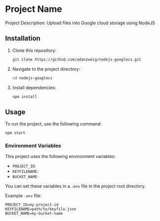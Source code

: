# Project Name

Project Description: Upload files into Google cloud storage using NodeJS

## Installation

1. Clone this repository:
   ```sh
   git clone https://github.com/adanzweig/nodejs-googlecs.git
   ```

2. Navigate to the project directory:
   ```sh
   cd nodejs-googlecs
   ```

3. Install dependencies:
   ```sh
   npm install
   ```

## Usage

To run the project, use the following command:

```sh
npm start
```


### Environment Variables

This project uses the following environment variables:

- `PROJECT_ID`: 
- `KEYFILENAME`:
- `BUCKET_NAME`:

You can set these variables in a `.env` file in the project root directory.

Example `.env` file:

```env
PROJECT_ID=my-project-id
KEYFILENAME=path/to/keyfile.json
BUCKET_NAME=my-bucket-name
```